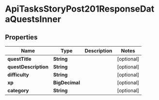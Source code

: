 

# ApiTasksStoryPost201ResponseDataQuestsInner


## Properties

| Name | Type | Description | Notes |
|------------ | ------------- | ------------- | -------------|
|**questTitle** | **String** |  |  [optional] |
|**questDescription** | **String** |  |  [optional] |
|**difficulty** | **String** |  |  [optional] |
|**xp** | **BigDecimal** |  |  [optional] |
|**category** | **String** |  |  [optional] |



